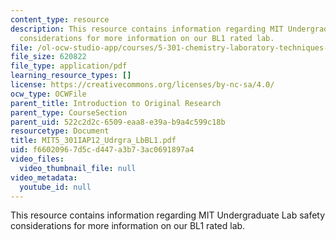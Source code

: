 ```yaml
---
content_type: resource
description: This resource contains information regarding MIT Undergraduate Lab safety
  considerations for more information on our BL1 rated lab.
file: /ol-ocw-studio-app/courses/5-301-chemistry-laboratory-techniques-january-iap-2012/f66020967d5cd447a3b73ac0691897a4_MIT5_301IAP12_Udrgra_LbBL1.pdf
file_size: 620822
file_type: application/pdf
learning_resource_types: []
license: https://creativecommons.org/licenses/by-nc-sa/4.0/
ocw_type: OCWFile
parent_title: Introduction to Original Research
parent_type: CourseSection
parent_uid: 522c2d2c-6509-eaa8-e39a-b9a4c599c18b
resourcetype: Document
title: MIT5_301IAP12_Udrgra_LbBL1.pdf
uid: f6602096-7d5c-d447-a3b7-3ac0691897a4
video_files:
  video_thumbnail_file: null
video_metadata:
  youtube_id: null
---
```

This resource contains information regarding MIT Undergraduate Lab safety considerations for more information on our BL1 rated lab.